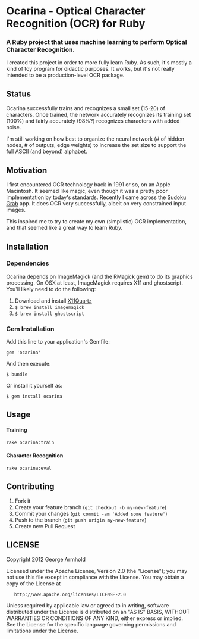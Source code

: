 # Ocarina - Optical Character Recognition (OCR) for Ruby

### A Ruby project that uses machine learning to perform Optical Character Recognition.

I created this project in order to more fully learn Ruby. As such, it's mostly a kind of toy program
for didactic purposes. It works, but it's not really intended to be a production-level OCR package.

## Status

Ocarina successfully trains and recognizes a small set (15-20) of characters. Once trained, the network
accurately recognizes its training set (100%) and fairly accurately (98%?) recognizes characters
with added noise.

I'm still working on how best to organize the neural network (# of hidden nodes, # of outputs, edge weights) to
increase the set size to support the full ASCII (and beyond) alphabet.


## Motivation

I first encountered OCR technology back in 1991 or so, on an Apple Macintosh. It seemed like
magic, even though it was a pretty poor implementation by today's standards. Recently I came across the
[Sudoku Grab](http://itunes.apple.com/app/sudoku-grab/id305614901?mt=8) app. It does OCR very successfully,
albeit on very constrained input images.

This inspired me to try to create my own (simplistic) OCR implementation, and that seemed like a
great way to learn Ruby.


## Installation


### Dependencies

Ocarina depends on ImageMagick (and the RMagick gem) to do its graphics processing.
On OSX at least, ImageMagick requires X11 and ghostscript. You'll likely need to do the following:


1. Download and install [X11Quartz](http://xquartz.macosforge.org/landing)
1. `$ brew install imagemagick`
1. `$ brew install ghostscript`


### Gem Installation

Add this line to your application's Gemfile:

    gem 'ocarina'

And then execute:

    $ bundle

Or install it yourself as:

    $ gem install ocarina


## Usage

#### Training

`rake ocarina:train`

#### Character Recognition

`rake ocarina:eval`

## Contributing

1. Fork it
2. Create your feature branch (`git checkout -b my-new-feature`)
3. Commit your changes (`git commit -am 'Added some feature'`)
4. Push to the branch (`git push origin my-new-feature`)
5. Create new Pull Request


## LICENSE

   Copyright 2012 George Armhold

   Licensed under the Apache License, Version 2.0 (the "License");
   you may not use this file except in compliance with the License.
   You may obtain a copy of the License at

       http://www.apache.org/licenses/LICENSE-2.0

   Unless required by applicable law or agreed to in writing, software
   distributed under the License is distributed on an "AS IS" BASIS,
   WITHOUT WARRANTIES OR CONDITIONS OF ANY KIND, either express or implied.
   See the License for the specific language governing permissions and
   limitations under the License.

